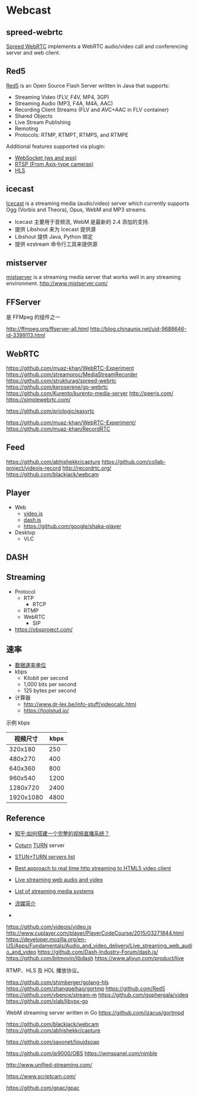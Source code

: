 # Webcast

## spreed-webrtc
[Spreed WebRTC](https://github.com/strukturag/spreed-webrtc) implements a WebRTC audio/video call and conferencing server and web client.

## Red5

[Red5](https://github.com/Red5/red5-server) is an Open Source Flash Server written in Java that supports:

* Streaming Video (FLV, F4V, MP4, 3GP)
* Streaming Audio (MP3, F4A, M4A, AAC)
* Recording Client Streams (FLV and AVC+AAC in FLV container)
* Shared Objects
* Live Stream Publishing
* Remoting
* Protocols: RTMP, RTMPT, RTMPS, and RTMPE

Additional features supported via plugin:

* [WebSocket (ws and wss)](https://github.com/Red5/red5-websocket)
* [RTSP (From Axis-type cameras)](https://github.com/Red5/red5-rtsp-restreamer)
* [HLS](https://github.com/Red5/red5-hls-plugin)

## icecast
[Icecast](http://www.icecast.org/) is a streaming media (audio/video) server which currently supports Ogg (Vorbis and Theora), Opus, WebM and MP3 streams.

* Icecast 主要用于音频流, WebM 是最新的 2.4 添加的支持.
* 提供 Libshout 来为 Icecast 提供源
* Libshout 提供 Java, Python 绑定
* 提供 ezstream 命令行工具来提供源

## mistserver
[mistserver](https://github.com/DDVTECH/mistserver) is a streaming media server that works well in any streaming environment.
http://www.mistserver.com/

## FFServer
是 FFMpeg 的组件之一

http://ffmpeg.org/ffserver-all.html
http://blog.chinaunix.net/uid-9688646-id-3399113.html

## WebRTC
https://github.com/muaz-khan/WebRTC-Experiment
https://github.com/streamproc/MediaStreamRecorder
https://github.com/strukturag/spreed-webrtc
https://github.com/keroserene/go-webrtc
https://github.com/Kurento/kurento-media-server
http://peerjs.com/
https://simplewebrtc.com/

https://github.com/priologic/easyrtc

https://github.com/muaz-khan/WebRTC-Experiment/
https://github.com/muaz-khan/RecordRTC
## Feed

https://github.com/abhishekkr/capture
https://github.com/collab-project/videojs-record
http://recordrtc.org/
https://github.com/blackjack/webcam

## Player

* Web
  * [video.js](https://github.com/videojs/video.js)
  * [dash.js](https://github.com/Dash-Industry-Forum/dash.js)
  * https://github.com/google/shaka-player
* Desktop
  * VLC

## DASH

## Streaming

* Protocol
  * RTP
    * RTCP
  * RTMP
  * WebRTC
    * SIP
* https://obsproject.com/

## 速率
* [数据速率单位](https://en.wikipedia.org/wiki/Data_rate_units)
* kbps
  * Kilobit per second
  * 1,000 bits per second
  * 125 bytes per second
* 计算器
  * http://www.dr-lex.be/info-stuff/videocalc.html
  * https://toolstud.io/

示例 kbps

视频尺寸 | kbps
---|---
320x180   | 250
480x270   | 400
640x360   | 800
960x540   | 1200
1280x720  | 2400
1920x1080 | 4800

## Reference
* [知乎:如何搭建一个完整的视频直播系统？](https://www.zhihu.com/question/42162310)
* [Coturn](https://github.com/coturn/coturn) [TURN](https://en.wikipedia.org/wiki/Traversal_Using_Relays_around_NAT) server
* [STUN+TURN servers list](https://gist.github.com/yetithefoot/7592580)
* [Best approach to real time http streaming to HTML5 video client](http://stackoverflow.com/questions/21921790)
* [Live streaming web audio and video](https://developer.mozilla.org/en-US/Apps/Fundamentals/Audio_and_video_delivery/Live_streaming_web_audio_and_video)
* [List of streaming media systems](https://en.wikipedia.org/wiki/List_of_streaming_media_systems)
* [流媒简介](http://blog.ucloud.cn/archives/author/usmd)

* [](http://stackoverflow.com/questions/16571044)

https://github.com/videojs/video.js
http://www.cuplayer.com/player/PlayerCodeCourse/2015/03271844.html
https://developer.mozilla.org/en-US/Apps/Fundamentals/Audio_and_video_delivery/Live_streaming_web_audio_and_video
https://github.com/Dash-Industry-Forum/dash.js/
https://github.com/bitmovin/libdash
https://www.aliyun.com/product/live

RTMP、HLS 及 HDL 播放协议。

https://github.com/shimberger/golang-hls
https://github.com/zhangpeihao/gortmp
https://github.com/Red5
https://github.com/vbence/stream-m
https://github.com/gophergala/videq
https://github.com/xlab/libvpx-go

WebM streaming server written in Go
https://github.com/izacus/gortmpd




https://github.com/blackjack/webcam
https://github.com/abhishekkr/capture

https://github.com/savonet/liquidsoap

https://github.com/jp9000/OBS
https://wmspanel.com/nimble

http://www.unified-streaming.com/

https://www.scriptcam.com/


https://github.com/gpac/gpac
